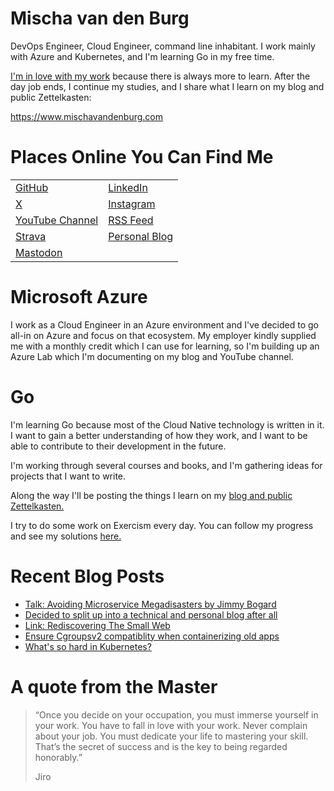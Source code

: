 # Mischa van den Burg

DevOps Engineer, Cloud Engineer, command line inhabitant. I work mainly with Azure and Kubernetes, and I'm learning Go in my free time.

[I'm in love with my work](https://mischavandenburg.com/zet/articles/jiro-sushi/) because there is always more to learn. After the day job ends, I continue my studies, and I share what I learn on my blog and public Zettelkasten:

https://www.mischavandenburg.com

# Places Online You Can Find Me

| | |
| --- | --- |
| [GitHub](https://github.com/mischavandenburg/) | [LinkedIn](https://www.linkedin.com/in/mischavandenburg) |
| [X](https://twitter.com/mischa_vdburg) | [Instagram](https://www.instagram.com/mischavandenburg) |
| [YouTube Channel](https://www.youtube.com/channel/UCDAck-gFPTrgTx_qp59-bQA) | [RSS Feed](https://mischavandenburg.com/index.xml) |
| [Strava](https://www.strava.com/athletes/116768345) | [Personal Blog](https://mischavandenburg.blog) |
| [Mastodon](https://toot.community/@mischavandenburg) | []() |


# Microsoft Azure

I work as a Cloud Engineer in an Azure environment and I've decided to go all-in on Azure and focus on that ecosystem. My employer kindly supplied me with a monthly credit which I can use for learning, so I'm building up an Azure Lab which I'm documenting on my blog and YouTube channel.

# Go

I'm learning Go because most of the Cloud Native technology is written in it. I want to gain a better understanding of how they work, and I want to be able to contribute to their development in the future. 

I'm working through several courses and books, and I'm gathering ideas for projects that I want to write.

Along the way I'll be posting the things I learn on my [blog and public Zettelkasten.](https://www.mischavandenburg.com)

I try to do some work on Exercism every day. You can follow my progress and see my solutions [here.](https://exercism.org/profiles/mischavandenburg)

# Recent Blog Posts
<!-- BLOG-POST-LIST:START -->
- [Talk: Avoiding Microservice Megadisasters by Jimmy Bogard](https://mischavandenburg.com/zet/talk-avoiding-microservice-disasters/)
- [Decided to split up into a technical and personal blog after all](https://mischavandenburg.com/zet/splitting-to-personal-blog/)
- [Link: Rediscovering The Small Web](https://mischavandenburg.com/zet/rediscovering-the-small-web/)
- [Ensure Cgroupsv2 compatiblity when containerizing old apps](https://mischavandenburg.com/zet/ensure-cgroupsv2-compatibility/)
- [What&#39;s so hard in Kubernetes?](https://mischavandenburg.com/zet/whats-so-hard-about-kubernetes/)
<!-- BLOG-POST-LIST:END -->

# A quote from the Master

> “Once you decide on your occupation, you must immerse yourself in your work. You have to fall in love with your work. Never complain about your job. You must dedicate your life to mastering your skill. That’s the secret of success and is the key to being regarded honorably.”
>
> Jiro
